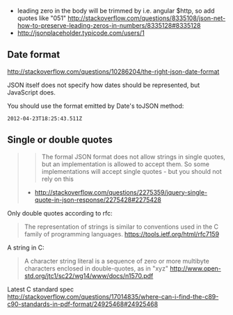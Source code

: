 - leading zero in the body will be trimmed by i.e. angular $http, so add quotes like "051" http://stackoverflow.com/questions/8335108/json-net-how-to-preserve-leading-zeros-in-numbers/8335128#8335128
- http://jsonplaceholder.typicode.com/users/1

## Date format

http://stackoverflow.com/questions/10286204/the-right-json-date-format

JSON itself does not specify how dates should be represented, but JavaScript does.

You should use the format emitted by Date's toJSON method:

`2012-04-23T18:25:43.511Z`

## Single or double quotes

>> The formal JSON format does not allow strings in single quotes, but an implementation is allowed to accept them.
> So some implementations will accept single quotes - but you should not rely on this
> - http://stackoverflow.com/questions/2275359/jquery-single-quote-in-json-response/2275428#2275428

Only double quotes according to rfc:

> The representation of strings is similar to conventions used in the C family of programming languages.
https://tools.ietf.org/html/rfc7159

A string in C:

> A character string literal is a sequence of zero or more multibyte characters enclosed in
double-quotes, as in "xyz"
http://www.open-std.org/jtc1/sc22/wg14/www/docs/n1570.pdf

Latest C standard spec http://stackoverflow.com/questions/17014835/where-can-i-find-the-c89-c90-standards-in-pdf-format/24925468#24925468
